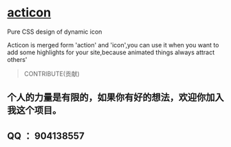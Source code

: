 # [acticon](http://www.acticon.top)
Pure CSS design of dynamic icon

Acticon is merged  form 'action' and 'icon',you can use it when you want to add some highlights for your site,because animated things always attract others'


> CONTRIBUTE(贡献)

## 个人的力量是有限的，如果你有好的想法，欢迎你加入我这个项目。

## QQ ： 904138557





